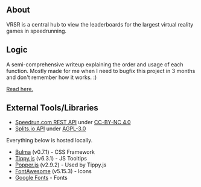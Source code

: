 ## About

VRSR is a central hub to view the leaderboards for the largest virtual reality games in speedrunning.

## Logic

A semi-comprehensive writeup explaining the order and usage of each function. Mostly made for me when I need to bugfix this project in 3 months and don't remember how it works. :)

[Read here.](LOGIC.md)

## External Tools/Libraries

- [Speedrun.com REST API](https://github.com/speedruncomorg/api) under [CC-BY-NC 4.0](https://github.com/speedruncomorg/api#content-license)
- [Splits.io API](https://github.com/glacials/splits-io/blob/master/docs/api.md) under [AGPL-3.0](https://github.com/glacials/splits-io/blob/main/LICENSE)

Everything below is hosted locally.

- [Bulma](https://bulma.io/) (v0.7.1) - CSS Framework
- [Tippy.js](https://atomiks.github.io/tippyjs/) (v6.3.1) - JS Tooltips
- [Popper.js](https://popper.js.org/) (v2.9.2) - Used by Tippy.js
- [FontAwesome](https://fontawesome.com/) (v5.15.3) - Icons
- [Google Fonts](https://fonts.google.com/) - Fonts